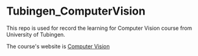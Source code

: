 # Tubingen_ComputerVision
This repo is used for record the learning for Computer Vision course from University of Tubingen.

The course's website is [Computer Vision](https://uni-tuebingen.de/fakultaeten/mathematisch-naturwissenschaftliche-fakultaet/fachbereiche/informatik/lehrstuehle/autonomous-vision/lectures/computer-vision/)
